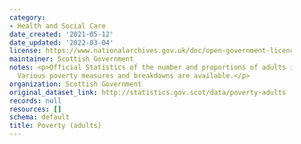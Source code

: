 ```yaml
---
category:
- Health and Social Care
date_created: '2021-05-12'
date_updated: '2022-03-04'
license: https://www.nationalarchives.gov.uk/doc/open-government-licence/version/3/
maintainer: Scottish Government
notes: <p>Official Statistics of the number and proportions of adults in poverty.
  Various poverty measures and breakdowns are available.</p>
organization: Scottish Government
original_dataset_link: http://statistics.gov.scot/data/poverty-adults
records: null
resources: []
schema: default
title: Poverty (adults)
---
```

